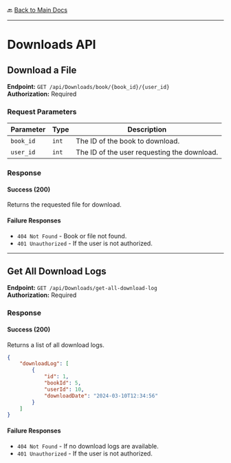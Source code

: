  🔙 [Back to Main Docs](/README.md)  

--- 
# Downloads API

## **Download a File**
**Endpoint:** `GET /api/Downloads/book/{book_id}/{user_id}`  
**Authorization:** Required  

### **Request Parameters**
| Parameter | Type  | Description |
|-----------|-------|-------------|
| `book_id` | `int` | The ID of the book to download. |
| `user_id` | `int` | The ID of the user requesting the download. |

### **Response**
#### **Success (200)**
Returns the requested file for download.

#### **Failure Responses**
- `404 Not Found` - Book or file not found.
- `401 Unauthorized` - If the user is not authorized.

---

## **Get All Download Logs**
**Endpoint:** `GET /api/Downloads/get-all-download-log`  
**Authorization:** Required  

### **Response**
#### **Success (200)**
Returns a list of all download logs.

```json
{
    "downloadLog": [
        {
            "id": 1,
            "bookId": 5,
            "userId": 10,
            "downloadDate": "2024-03-10T12:34:56"
        }
    ]
}
```

#### **Failure Responses**
- `404 Not Found` - If no download logs are available.
- `401 Unauthorized` - If the user is not authorized.
 